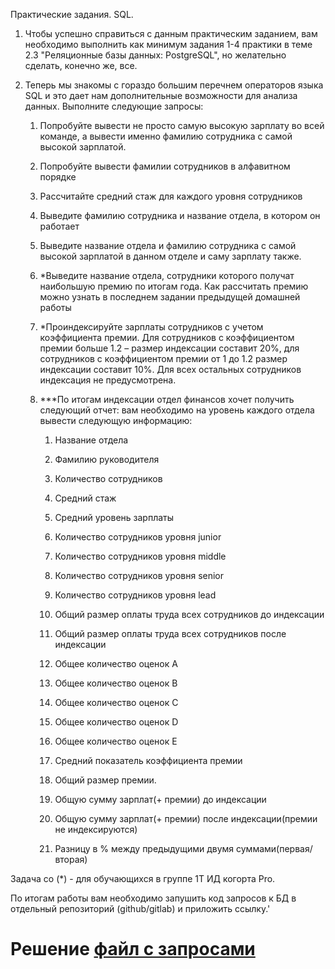 Практические задания. SQL.

1. Чтобы успешно справиться с данным практическим заданием, вам необходимо выполнить как минимум задания 1-4 практики в теме 2.3 "Реляционные базы данных: PostgreSQL", но желательно сделать, конечно же, все.

1. Теперь мы знакомы с гораздо большим перечнем операторов языка SQL и это дает нам дополнительные возможности для анализа данных. Выполните следующие запросы:

    1. Попробуйте вывести не просто самую высокую зарплату во всей команде, а вывести именно фамилию сотрудника с самой высокой зарплатой.

    1. Попробуйте вывести фамилии сотрудников в алфавитном порядке

    1. Рассчитайте средний стаж для каждого уровня сотрудников

    1. Выведите фамилию сотрудника и название отдела, в котором он работает

    1. Выведите название отдела и фамилию сотрудника с самой высокой зарплатой в данном отделе и саму зарплату также.

    1. *Выведите название отдела, сотрудники которого получат наибольшую премию по итогам года. Как рассчитать премию можно узнать в последнем задании предыдущей домашней работы

    1. *Проиндексируйте зарплаты сотрудников с учетом коэффициента премии. Для сотрудников с коэффициентом премии больше 1.2 – размер индексации составит 20%, для сотрудников с коэффициентом премии от 1 до 1.2 размер индексации составит 10%. Для всех остальных сотрудников индексация не предусмотрена.

    1. ***По итогам индексации отдел финансов хочет получить следующий отчет: вам необходимо на уровень каждого отдела вывести следующую информацию:

        1. Название отдела

        1. Фамилию руководителя

        1. Количество сотрудников

        1. Средний стаж

        1. Средний уровень зарплаты

        1. Количество сотрудников уровня junior

        1. Количество сотрудников уровня middle

        1. Количество сотрудников уровня senior

        1. Количество сотрудников уровня lead

        1. Общий размер оплаты труда всех сотрудников до индексации

        1. Общий размер оплаты труда всех сотрудников после индексации

        1. Общее количество оценок А

        1. Общее количество оценок B

        1. Общее количество оценок C

        1. Общее количество оценок D

        1. Общее количество оценок Е

        1. Средний показатель коэффициента премии

        1. Общий размер премии.

        1. Общую сумму зарплат(+ премии) до индексации

        1. Общую сумму зарплат(+ премии) после индексации(премии не индексируются)

        1. Разницу в % между предыдущими двумя суммами(первая/вторая)

Задача со (*) - для обучающихся в группе 1Т ИД когорта Pro.

По итогам работы вам необходимо запушить код запросов к БД в отдельный репозиторий (github/gitlab) и приложить ссылку.'

# Решение [файл с запросами](/practica%202.4/requests.sql)